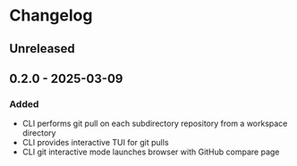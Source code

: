 # Changelog

## Unreleased

## 0.2.0 - 2025-03-09

### Added

- CLI performs git pull on each subdirectory repository from a workspace directory
- CLI provides interactive TUI for git pulls
- CLI git interactive mode launches browser with GitHub compare page

[Unreleased]: https://github.com/eighty4/maestro/compare/maestro-v0.2.0...HEAD
[0.2.0]: https://github.com/eighty4/maestro/releases/tag/maestro-v0.2.0
